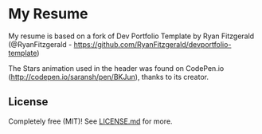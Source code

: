 # My Resume

My resume is based on a fork of Dev Portfolio Template by Ryan Fitzgerald (@RyanFitzgerald - https://github.com/RyanFitzgerald/devportfolio-template)

The Stars animation used in the header was found on CodePen.io (http://codepen.io/saransh/pen/BKJun), thanks to its creator.

## License

Completely free (MIT)! See [LICENSE.md](LICENSE.md) for more.